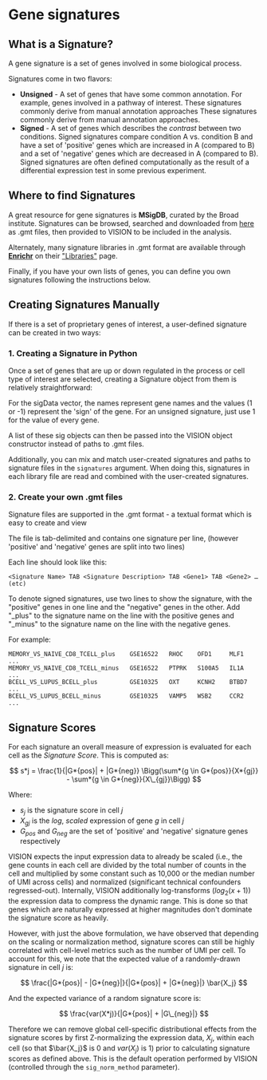 # Gene signatures

## What is a Signature?

A gene signature is a set of genes involved in some biological process.

Signatures come in two flavors:

-   **Unsigned** - A set of genes that have some common annotation. For example, genes involved in a pathway of interest. These signatures commonly derive from manual annotation approaches These signatures commonly derive from manual annotation approaches.
-   **Signed** - A set of genes which describes the _contrast_ between two conditions. Signed signatures compare condition A vs. condition B and have a set of 'positive' genes which are increased in A (compared to B) and a set of 'negative' genes which are decreased in A (compared to B). Signed signatures are often defined computationally as the result of a differential expression test in some previous experiment.

## Where to find Signatures

A great resource for gene signatures is **MSigDB**, curated by the Broad institute. Signatures can be browsed, searched and downloaded from [here](http://software.broadinstitute.org/gsea/msigdb/) as .gmt files, then provided to VISION to be included in the analysis.

Alternately, many signature libraries in .gmt format are available through **[Enrichr](http://amp.pharm.mssm.edu/Enrichr)** on their ["Libraries"](http://amp.pharm.mssm.edu/Enrichr/#stats) page.

Finally, if you have your own lists of genes, you can define you own signatures following the instructions below.

## Creating Signatures Manually

If there is a set of proprietary genes of interest, a user-defined signature can be created in two ways:

### 1. Creating a Signature in Python

Once a set of genes that are up or down regulated in the process or cell type of interest are selected, creating a Signature object from them is relatively straightforward:

For the sigData vector, the names represent gene names and the values (1 or -1) represent the 'sign' of the gene. For an unsigned signature, just use 1 for the value of every gene.

A list of these sig objects can then be passed into the VISION object constructor instead of paths to .gmt files.

Additionally, you can mix and match user-created signatures and paths to signature files in the `signatures` argument. When doing this, signatures in each library file are read and combined with the user-created signatures.

### 2. Create your own .gmt files

Signature files are supported in the .gmt format - a textual format which is easy to create and view

The file is tab-delimited and contains one signature per line, (however 'positive' and 'negative' genes are split into two lines)

Each line should look like this:

```
<Signature Name> TAB <Signature Description> TAB <Gene1> TAB <Gene2> … (etc)
```

To denote signed signatures, use two lines to show the signature, with the "positive" genes in one line and the "negative" genes in the other. Add "\_plus" to the signature name on the line with the positive genes and "\_minus" to the signature name on the line with the negative genes.

For example:

```
MEMORY_VS_NAIVE_CD8_TCELL_plus    GSE16522   RHOC    OFD1     MLF1   ...
MEMORY_VS_NAIVE_CD8_TCELL_minus   GSE16522   PTPRK   S100A5   IL1A   ...
BCELL_VS_LUPUS_BCELL_plus         GSE10325   OXT     KCNH2    BTBD7  ...
BCELL_VS_LUPUS_BCELL_minus        GSE10325   VAMP5   WSB2     CCR2   ...
```

## Signature Scores

For each signature an overall measure of expression is evaluated for each cell as the _Signature Score_. This is computed as:

$$ s*j = \frac{1}{|G*{pos}| + |G*{neg}} \Bigg(\sum*{g \in G*{pos}}{X*{gj}} - \sum*{g \in G*{neg}}{X\_{gj}}\Bigg) $$

Where:

-   $s_j$ is the signature score in cell _j_
-   $X_{gj}$ is the _log_, _scaled_ expression of gene _g_ in cell _j_
-   $G_{pos}$ and $G_{neg}$ are the set of 'positive' and 'negative' signature genes respectively

VISION expects the input expression data to already be scaled (i.e., the gene counts in each cell are divided by the total number of counts in the cell and multiplied by some constant such as 10,000 or the median number of UMI across cells) and normalized (significant technical confounders regressed-out). Internally, VISION additionally log-transforms ($log_2(x+1)$) the expression data to compress the dynamic range. This is done so that genes which are naturally expressed at higher magnitudes don't dominate the signature score as heavily.

However, with just the above formulation, we have observed that depending on the scaling or normalization method, signature scores can still be highly correlated with cell-level metrics such as the number of UMI per cell. To account for this, we note that the expected value of a randomly-drawn signature in cell _j_ is:

$$ \frac{|G*{pos}| - |G*{neg}|}{|G*{pos}| + |G*{neg}|} \bar{X_j} $$

And the expected variance of a random signature score is:

$$ \frac{var(X*j)}{|G*{pos}| + |G\_{neg}|} $$

Therefore we can remove global cell-specific distributional effects from the signature scores by first Z-normalizing the expression data, $X_j$, within each cell (so that $\bar{X_j}$ is 0 and $var(X_j)$ is 1) prior to calculating signature scores as defined above. This is the default operation performed by VISION (controlled through the `sig_norm_method` parameter).

